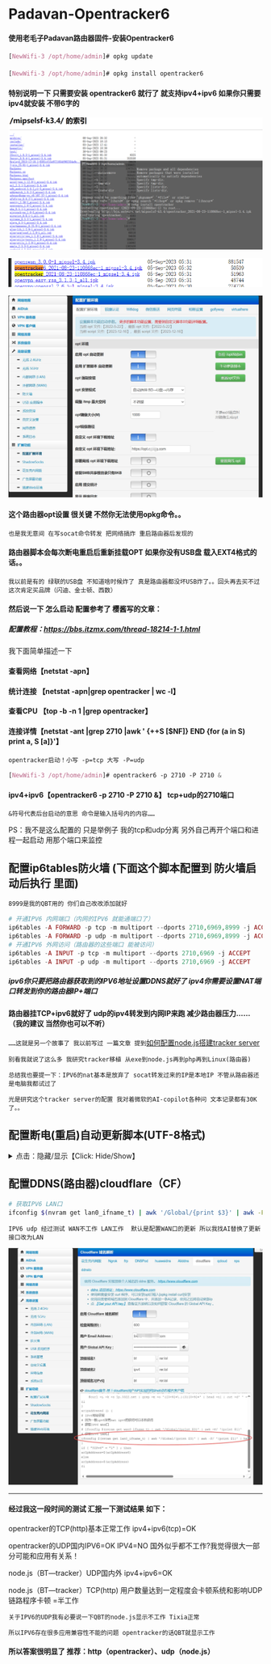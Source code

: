# Padavan-Opentracker6
#### 使用老毛子Padavan路由器固件-安装Opentracker6


```css
[NewWifi-3 /opt/home/admin]# opkg update

[NewWifi-3 /opt/home/admin]# opkg install opentracker6
```



#### 特别说明一下 只需要安装 opentracker6 就行了 就支持ipv4+ipv6 如果你只需要ipv4就安装 不带6字的

![配置opentracker6](https://raw.githubusercontent.com/game-turn-over-skill-group/Padavan-Opentracker6/55a3deaa99fad31effecca4a66d01c19dc5483dc/%E9%85%8D%E7%BD%AEopentracker6.png)

![opt安装包](https://raw.githubusercontent.com/game-turn-over-skill-group/Padavan-Opentracker6/55a3deaa99fad31effecca4a66d01c19dc5483dc/opentracker%E5%AE%89%E8%A3%85%E5%8C%85.png)

![路由器opt设置](https://raw.githubusercontent.com/game-turn-over-skill-group/Padavan-Opentracker6/dac1a9fa47b2d2620334c701863c0291d3f150f4/%E8%B7%AF%E7%94%B1%E5%99%A8%E5%90%AF%E5%8A%A8OPT.jpg)

#### 这个路由器opt设置 很关键 不然你无法使用opkg命令。。
`也是我无意间 在写socat命令转发 把网络搞炸 重启路由器后发现的`

#### 路由器脚本会每次断电重启后重新挂载OPT 如果你没有USB盘 载入EXT4格式的话。。

`我以前是有的 绿联的USB盘 不知道啥时候炸了 真是路由器都没坏USB炸了。。回头再去买不过这次肯定买品牌（闪迪、金士顿、西数）`

#### 然后说一下 怎么启动 配置参考了 樱酱写的文章：
##### 配置教程：https://bbs.itzmx.com/thread-18214-1-1.html

我下面简单描述一下

#### 查看网络【netstat -apn】
#### 统计连接 【netstat -apn|grep opentracker | wc -l】
#### 查看CPU 【top -b -n 1 |grep opentracker】
#### 连接详情【netstat -ant |grep 2710 |awk ' {++S [$NF]} END {for (a in S) print a, S [a]}'】

`opentracker启动！小写 -p=tcp 大写 -P=udp`
```css
[NewWifi-3 /opt/home/admin]# opentracker6 -p 2710 -P 2710 &
```
#### ipv4+ipv6【opentracker6 -p 2710 -P 2710 &】 tcp+udp的2710端口
`&符号代表后台启动的意思 命令是输入括号内的内容……`

PS：我不是这么配置的 只是举例子 我的tcp和udp分离 另外自己再开个端口和进程一起启动 用那个端口来监控

## 配置ip6tables防火墙 (下面这个脚本配置到 防火墙启动后执行 里面)
`8999是我的QBT用的 你们自己改改添加就好`
```php
# 开通IPV6 内网端口（内网的IPV6 就能通端口了）
ip6tables -A FORWARD -p tcp -m multiport --dports 2710,6969,8999 -j ACCEPT
ip6tables -A FORWARD -p udp -m multiport --dports 2710,6969,8999 -j ACCEPT
# 开通IPV6 外网访问（路由器的这些端口 能被访问）
ip6tables -A INPUT -p tcp -m multiport --dports 2710,6969 -j ACCEPT
ip6tables -A INPUT -p udp -m multiport --dports 2710,6969 -j ACCEPT

```


##### ipv6你只要把路由器获取到的IPV6地址设置DDNS就好了 ipv4你需要设置NAT端口转发到你的路由器IP+端口
#### 路由器挂TCP+ipv6就好了 udp的ipv4转发到内网IP来跑 减少路由器压力……（我的建议 当然你也可以不听） 
`……这就是另一个故事了 我以前写过 一篇文章 提到`<a href=https://github.com/lirener/lirener.github.io/wiki/%E4%BD%BF%E7%94%A8node%E5%AE%89%E8%A3%85bittorrent-tracker%E5%BB%BA%E7%AB%8Btracker%E6%9C%8D%E5%8A%A1%E5%99%A8(%E6%95%99%E7%A8%8B)>如何配置node.js搭建tracker server</a>

`别看我就说了这么多 我研究tracker移植 从exe到node.js再到php再到Linux(路由器)`

`总结我也要提一下：IPV6的nat基本是放弃了 socat转发过来的IP是本地IP 不管从路由器还是电脑我都试过了`

`光是研究这个tracker server的配置 我对着微软的AI-copilot各种问 文本记录都有30K了。。`


## 配置断电(重启)自动更新脚本(UTF-8格式)  
<details>
<summary> 点击：隐藏/显示【Click: Hide/Show】 </summary>

![上传文件后给与可执行权限](https://github.com/game-turn-over-skill-group/Padavan-Opentracker6/blob/main/%E4%B8%8A%E4%BC%A0%E6%96%87%E4%BB%B6%E5%90%8E%E7%BB%99%E4%B8%8E%E5%8F%AF%E6%89%A7%E8%A1%8C%E6%9D%83%E9%99%90%EF%BC%81.png)

`脚本命名为“Opentracker6_Install_Start.sh”  WinSCP连接路由器 丢到【/etc/storage/】目录下`

`上传文件后必须右击属性 3个X的可执行权限打勾✔ `

`在定时计划任务中 添加下面命令`

```php
# 每1分钟 更新并启动opentracker6 （因为在自定义脚本中添加更新也没办法保证启动）
*/1 * * * * /etc/storage/Opentracker6_Install_Start.sh &
# 写入日志查看错误信息模式
#*/1 * * * * /bin/sh /etc/storage/Opentracker6_Install_Start.sh >> opt/tmp/cron_opentracker6.log 2>&1
```
![计划任务脚本](https://raw.githubusercontent.com/game-turn-over-skill-group/Padavan-Opentracker6/b18dc4411e8ff213bfd50b5a27032dbf1164b065/%E8%AE%A1%E5%88%92%E4%BB%BB%E5%8A%A1%E8%84%9A%E6%9C%AC.jpg)

```sh
#!/bin/sh
export PATH="/sbin:/bin:/usr/sbin:/usr/bin:/opt/sbin:/opt/bin:/opt/usr/sbin:/opt/usr/bin"

# 判断opentracker6安装路径是否为空
if [ -z "$(which opentracker6)" ]; then
    # 如果未安装，执行安装命令
    opkg update && opkg install opentracker6 > /opt/tmp/opt6_log.txt 2>&1

    if [ -n "$(grep "Configuring opentracker6" /opt/tmp/opt6_log.txt)" ]; then
        echo "【opentracker6】安装成功"
        logger -t "【opentracker6】" "安装成功"
    elif [ -n "$(grep "installed in root is up to date" /opt/tmp/opt6_log.txt)" ]; then
        echo "【opentracker6】已安装，无需重复安装。"
        logger -t "【opentracker6】" "已安装，无需重复安装。"
    else
        echo "【opentracker6】安装失败"
        logger -t "【opentracker6】" "安装失败"
    fi
else
    echo "【opentracker6】已安装"
fi

# 判断opentracker6是否安装，如果安装，开始执行下面的操作
if [[ $(which opentracker6) == "/opt/bin/opentracker6" ]]; then
    # ipv6监听tcp:233、tcp:2710+6969
    result1=$(top -b -n 1 | grep "opentracker6 -p 233 -P 233 -p 2710 -p 6969" | wc -l)
    if [ $result1 = "0" ]; then
        opentracker6 -p 233 -P 233 -p 2710 -p 6969 &
        echo "【opentracker6】进程233启动成功"
        logger -t "【opentracker6】" "进程233启动成功"
    else
        echo "【opentracker6】进程233已启动"
    fi

    # ipv6监听tcp:666、udp:2710+6969
    result2=$(top -b -n 1 | grep "opentracker6 -p 666 -P 2710 -P 6969" | wc -l)
    if [ $result2 = "0" ]; then
        opentracker6 -p 666 -P 2710 -P 6969 &
        echo "【opentracker6】进程666启动成功"
        logger -t "【opentracker6】" "进程666启动成功"
    else
        echo "【opentracker6】进程666已启动"
    fi
fi

```

`和微软AI【copilot】4.0精准引擎 通宵畅聊几小时且经过测试后 修改出来的脚本 大概率是没毛病了(还是有毛病不过修复了)`

`直接找总部chatGPT帮我改脚本 经过一系列调试之后解决了部分命令在计划任务中 不支持的问题……`

</details>

## 配置DDNS(路由器)cloudflare（CF）
```sh
# 获取IPV6 LAN口
ifconfig $(nvram get lan0_ifname_t) | awk '/Global/{print $3}' | awk -F/ '{print $1}' | head -n 1
```
`IPV6 udp 经过测试 WAN不工作 LAN工作  默认是配置WAN口的更新 所以我找AI替换了更新接口改为LAN `

![配置DDNS脚本](https://raw.githubusercontent.com/game-turn-over-skill-group/Padavan-Opentracker6/2df19f84b281472787a3d3b05b6ee83a56c92095/%E9%85%8D%E7%BD%AEDDNS%E8%84%9A%E6%9C%AC.jpg)

-----------------------------------------

#### 经过我这一段时间的测试 汇报一下测试结果 如下：

opentracker的TCP(http)基本正常工作 ipv4+ipv6(tcp)=OK

opentracker的UDP国内IPV6=OK IPV4=NO 国外似乎都不工作?我觉得很大一部分可能和应用有关系！

node.js（BT—tracker）UDP国内外 ipv4+ipv6=OK

node.js（BT—tracker）TCP(http) 用户数量达到一定程度会卡顿系统和影响UDP链路程序卡顿 =半工作

`关于IPV6的UDP我有必要说一下QBT的node.js显示不工作 Tixia正常`

`所以IPV6存在很多应用兼容性不能的问题 opentracker的话QBT就显示工作`

#### 所以答案很明显了 推荐：http（opentracker）、udp（node.js）




